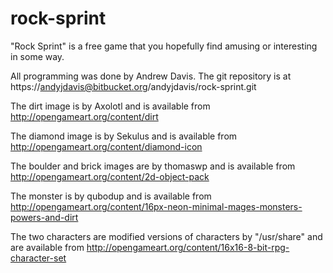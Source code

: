 rock-sprint
==================

"Rock Sprint" is a free game that you hopefully find amusing or interesting in some way.

All programming was done by Andrew Davis.
The git repository is at https://andyjdavis@bitbucket.org/andyjdavis/rock-sprint.git

The dirt image is by Axolotl and is available from http://opengameart.org/content/dirt

The diamond image is by Sekulus and is available from http://opengameart.org/content/diamond-icon

The boulder and brick images are by thomaswp and is available from http://opengameart.org/content/2d-object-pack

The monster is by qubodup and is available from http://opengameart.org/content/16px-neon-minimal-mages-monsters-powers-and-dirt

The two characters are modified versions of characters by "/usr/share" and are available from http://opengameart.org/content/16x16-8-bit-rpg-character-set


